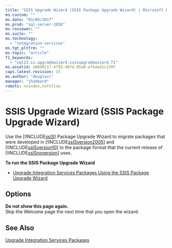 ```yaml
---
title: "SSIS Upgrade Wizard (SSIS Package Upgrade Wizard) | Microsoft Docs"
ms.custom: ""
ms.date: "03/06/2017"
ms.prod: "sql-server-2016"
ms.reviewer: ""
ms.suite: ""
ms.technology: 
  - "integration-services"
ms.tgt_pltfrm: ""
ms.topic: "article"
f1_keywords: 
  - "sql13.is.upgradewizard.ssisupgradewizard.f1"
ms.assetid: a8698217-4793-40fd-85a0-ef4dad1c139f
caps.latest.revision: 15
ms.author: "douglasl"
manager: "jhubbard"
robots: noindex,nofollow
---
```

# SSIS Upgrade Wizard (SSIS Package Upgrade Wizard)
  Use the [!INCLUDE[ssIS](../a9retired/includes/ssis-md.md)] Package Upgrade Wizard to migrate packages that were developed in [!INCLUDE[ssISversion2005](../a9retired/includes/ssisversion2005-md.md)] and [!INCLUDE[ssISversion10](../a9retired/includes/ssisversion10-md.md)] to the package format that the current release of [!INCLUDE[ssISnoversion](../a9notintoc/includes/ssisnoversion-md.md)] uses.  
  
 **To run the SSIS Package Upgrade Wizard**  
  
-   [Upgrade Integration Services Packages Using the SSIS Package Upgrade Wizard](../integration-services/install/windows/upgrade-integration-services-packages-using-the-ssis-package-upgrade-wizard.md)  
  
## Options  
 **Do not show this page again.**  
 Skip the Welcome page the next time that you open the wizard.  
  
## See Also  
 [Upgrade Integration Services Packages](../integration-services/install/windows/upgrade-integration-services-packages.md)  
  
  